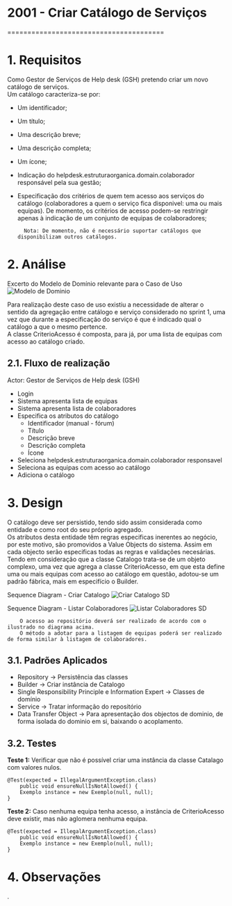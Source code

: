 # 2001 - Criar Catálogo de Serviços
=======================================


# 1. Requisitos

Como Gestor de Serviços de Help desk (GSH) pretendo criar um novo catálogo de serviços.<br> 
Um catálogo caracteriza-se por:

* Um identificador;
* Um título;
* Uma descrição breve;
* Uma descrição completa;
* Um ícone;
* Indicação do helpdesk.estruturaorganica.domain.colaborador responsável pela sua gestão;
* Especificação dos critérios de quem tem acesso aos serviços do catálogo (colaboradores a quem o serviço fica disponivel: uma ou mais equipas). De momento, os critérios de acesso podem-se restringir apenas à indicação de um conjunto de equipas de colaboradores;

        Nota: De momento, não é necessário suportar catálogos que disponibilizam outros catálogos.

# 2. Análise

Excerto do Modelo de Domínio relevante para o Caso de Uso <br>
![Modelo de Dominio](./CriarCatalogoMD.png)

Para realização deste caso de uso existiu a necessidade de alterar o sentido da agregação entre catálogo e serviço considerado no sprint 1, uma vez que durante a especificação do serviço é que é indicado qual o catálogo a que o mesmo pertence.<br>
A classe CriterioAcesso é composta, para já, por uma lista de equipas com acesso ao catálogo criado.

## 2.1. Fluxo de realização

Actor: Gestor de Serviços de Help desk (GSH)
  * Login   
  * Sistema apresenta lista de equipas
  * Sistema apresenta lista de colaboradores
  * Especifica os atributos do catálogo <br>
    * Identificador (manual - fórum)<br>
    * Título<br>
    * Descrição breve<br>
    * Descrição completa<br>
    * Ícone<br>
  * Seleciona helpdesk.estruturaorganica.domain.colaborador responsavel
  * Seleciona as equipas com acesso ao catálogo
  * Adiciona o catálogo


# 3. Design

O catálogo deve ser persistido, tendo sido assim considerada como entidade e como root do seu próprio agregado. <br>
Os atributos desta entidade têm regras especificas inerentes ao negócio, por este motivo, são promovidos a Value Objects do sistema. Assim em cada objecto serão especificas todas as regras e validações necesárias.<br>
Tendo em consideração que a classe Catalogo trata-se de um objeto complexo, uma vez que agrega a classe CriterioAcesso, em que esta define uma ou mais equipas com acesso ao catálogo em questão, adotou-se um padrão fábrica, mais em especifício o Builder.

Sequence Diagram - Criar Catalogo
![Criar Catalogo SD](./CriarCatalogoSD.png) <br>

Sequence Diagram - Listar Colaboradores
![Listar Colaboradores SD](./2001_B-ListarColaboradores/ListarColaboradoresSD.png) <br>

        O acesso ao repositório deverá ser realizado de acordo com o ilustrado no diagrama acima.
        O método a adotar para a listagem de equipas poderá ser realizado de forma similar à listagem de colaboradores.

## 3.1. Padrões Aplicados

* Repository -> Persistência das classes
* Builder -> Criar instância de Catalogo
* Single Responsibility Principle e Information Expert -> Classes de domínio
* Service -> Tratar informação do repositório
* Data Transfer Object -> Para apresentação dos objectos de dominio, de forma isolada do dominio em si, baixando o acoplamento.

## 3.2. Testes 

**Teste 1:** Verificar que não é possível criar uma instância da classe Catalago com valores nulos.

	@Test(expected = IllegalArgumentException.class)
		public void ensureNullIsNotAllowed() {
		Exemplo instance = new Exemplo(null, null);
	}

**Teste 2:** Caso nenhuma equipa tenha acesso, a instância de CriterioAcesso deve existir, mas não aglomera nenhuma equipa.

	@Test(expected = IllegalArgumentException.class)
		public void ensureNullIsNotAllowed() {
		Exemplo instance = new Exemplo(null, null);
	}

# 4. Observações

.
